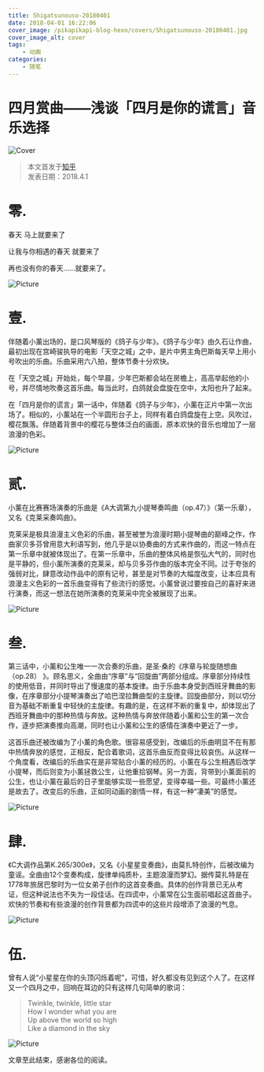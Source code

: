 ```yaml
---
title: Shigatsunouso-20180401
date: 2018-04-01 16:22:06
cover_image: /pikapikapi-blog-hexo/covers/Shigatsunouso-20180401.jpg
cover_image_alt: cover
tags:
    - 动画
categories:
    - 随笔
---
```


# 四月赏曲——浅谈「四月是你的谎言」音乐选择

![Cover](cover-picture.jpg)

> 本文首发于[知乎](https://zhuanlan.zhihu.com/p/35181770)\
> 发表日期：2018.4.1

# 零.

春天 马上就要来了

让我与你相遇的春天 就要来了

再也没有你的春天……就要来了。

![Picture](picture-1.jpg)

# 壹.

伴随着小薰出场的，是口风琴版的《鸽子与少年》。《鸽子与少年》由久石让作曲，最初出现在宫崎骏执导的电影「天空之城」之中，是片中男主角巴斯每天早上用小号吹出的乐曲。乐曲采用六八拍，整体节奏十分欢快。

在「天空之城」开始处，每个早晨，少年巴斯都会站在房檐上，高高举起他的小号，并尽情地吹奏这首乐曲。每当此时，白鸽就会盘旋在空中，太阳也升了起来。

在「四月是你的谎言」第一话中，伴随着《鸽子与少年》，小薰在正片中第一次出场了。相似的，小薰站在一个半圆形台子上，同样有着白鸽盘旋在上空。风吹过，樱花飘落。伴随着背景中的樱花与整体泛白的画面，原本欢快的音乐也增加了一层浪漫的色彩。

![Picture](picture-2.webp)

# 贰.

小薰在比赛赛场演奏的乐曲是《A大调第九小提琴奏鸣曲（op.47）》（第一乐章），又名《克莱采奏鸣曲》。

克莱采是极具浪漫主义色彩的乐曲，甚至被誉为浪漫时期小提琴曲的巅峰之作，作曲家贝多芬曾用意大利语写到，他几乎是以协奏曲的方式来作曲的，而这一特点在第一乐章中就被体现出了。在第一乐章中，乐曲的整体风格是恢弘大气的，同时也是平静的，但小薰所演奏的克莱采，却与贝多芬作曲的版本完全不同。过于夸张的强弱对比，肆意改动作品中的原有记号，甚至是对节奏的大幅度改变，让本应具有浪漫主义色彩的一首乐曲变得有了些流行的感觉。小薰曾说过要按自己的喜好来进行演奏，而这一想法在她所演奏的克莱采中完全被展现了出来。

![Picture](picture-3.webp)

# 叁.

第三话中，小薰和公生唯一一次合奏的乐曲，是圣·桑的《序章与轮旋随想曲（op.28）
》。顾名思义，全曲由“序章”与“回旋曲”两部分组成。序章部分持续性的使用低音，并同时导出了慢速度的基本旋律。由于乐曲本身受到西班牙舞曲的影像，在序章部分小提琴演奏出了哈巴涅拉舞曲型的主旋律。回旋曲部分，则以切分音为基础不断重复中轻快的主旋律。有趣的是，在这样不断的重复中，却体现出了西班牙舞曲中的那种热情与奔放。这种热情与奔放伴随着小薰和公生的第一次合作，逐步把演奏推向高潮，同时也让小薰和公生的感情在演奏中更近了一步。

这首乐曲还被改编为了小薰的角色歌。很容易感受到，改编后的乐曲明显不在有那中热情奔放的感觉，正相反，配合着歌词，这首乐曲反而变得比较哀伤。从这样一个角度看，改编后的乐曲实在是非常贴合小薰的经历的。小薰在与公生相遇后改学小提琴，而后则变为小薰拯救公生，让他重拾钢琴。另一方面，背带到小薰面前的公生，也让小薰在最后的日子里能够实现一些愿望，变得幸福一些。可最终小薰还是故去了。改变后的乐曲，正如同动画的剧情一样，有这一种“凄美”的感觉。

![Picture](picture-4.webp)

# 肆.

《C大调作品第K.265/300e》，又名《小星星变奏曲》，由莫扎特创作，后被改编为童谣。全曲由12个变奏构成，旋律单纯质朴，主题浪漫而梦幻。据传莫扎特是在1778年旅居巴黎时为一位女弟子创作的这首变奏曲。具体的创作背景已无从考证，但这种说法也不失为一段佳话。在四谎中，小薰常在公生面前唱起这首曲子。欢快的节奏和有些浪漫的创作背景都为四谎中的这些片段增添了浪漫的气息。

![Picture](picture-5.png)

# 伍.

曾有人说“小星星在你的头顶闪烁着呢”，可惜，好久都没有见到这个人了。在这样又一个四月之中，回响在耳边的只有这样几句简单的歌词：

> Twinkle, twinkle, little star\
> How I wonder what you are\
> Up above the world so high\
> Like a diamond in the sky

![Picture](picture-6.GIF)

文章至此结束，感谢各位的阅读。
